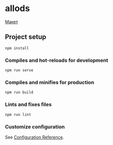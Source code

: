# allods

[Макет](https://www.figma.com/file/osd6zziQmiUgnl2uDDZ1uP/a1-test?node-id=1%3A10&mode=dev)

## Project setup
```
npm install
```

### Compiles and hot-reloads for development
```
npm run serve
```

### Compiles and minifies for production
```
npm run build
```

### Lints and fixes files
```
npm run lint
```

### Customize configuration
See [Configuration Reference](https://cli.vuejs.org/config/).
